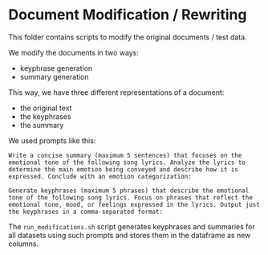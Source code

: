 # Document Modification / Rewriting

This folder contains scripts to modify the original documents / test data.

We modify the documents in two ways:
- keyphrase generation
- summary generation

This way, we have three different representations of a document:
- the original text
- the keyphrases
- the summary

We used prompts like this:

```
Write a concise summary (maximum 5 sentences) that focuses on the emotional tone of the following song lyrics. Analyze the lyrics to determine the main emotion being conveyed and describe how it is expressed. Conclude with an emotion categorization:
```

```
Generate keyphrases (maximum 5 phrases) that describe the emotional tone of the following song lyrics. Focus on phrases that reflect the emotional tone, mood, or feelings expressed in the lyrics. Output just the keyphrases in a comma-separated format:
```

The `run_modifications.sh` script generates keyphrases and summaries for all datasets using such prompts and stores them in the dataframe as new columns.